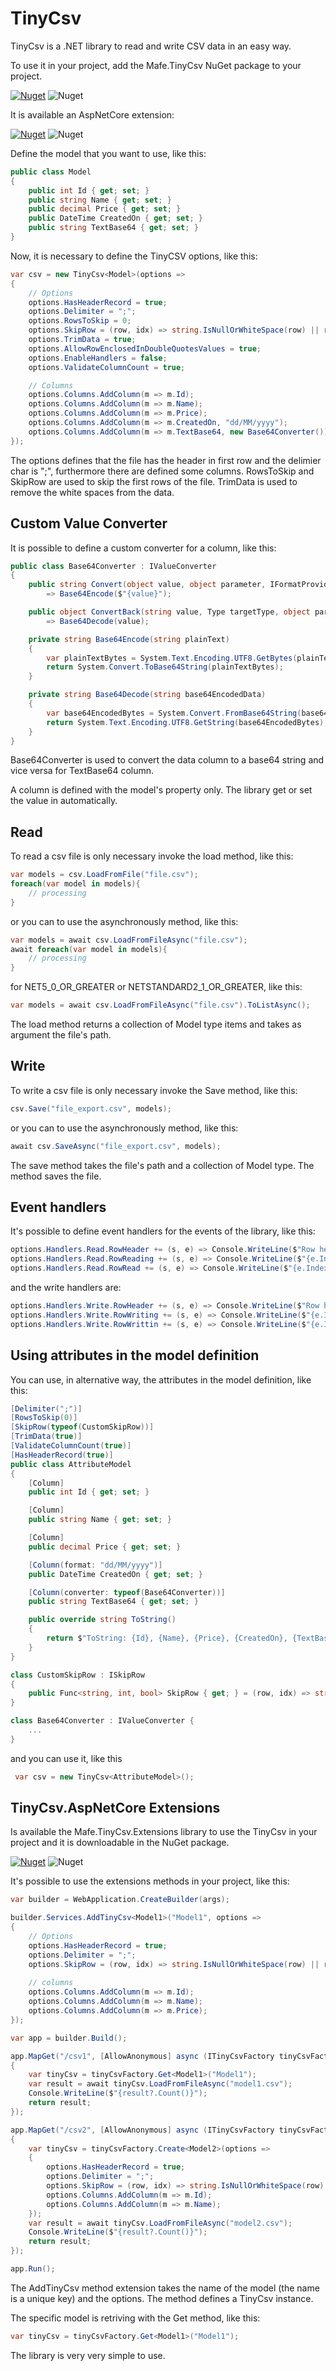 
# TinyCsv

TinyCsv is a .NET library to read and write CSV data in an easy way.

To use it in your project, add the Mafe.TinyCsv NuGet package to your project.

[![Nuget](https://img.shields.io/nuget/v/Mafe.TinyCsv?style=flat-square)](https://www.nuget.org/packages/Mafe.TinyCsv/1.0.0)
![Nuget](https://img.shields.io/nuget/dt/Mafe.TinyCsv?style=flat-square)

It is available an AspNetCore extension:

[![Nuget](https://img.shields.io/nuget/v/Mafe.TinyCsv.AspNetCore?style=flat-square)](https://www.nuget.org/packages/Mafe.TinyCsv.AspNetCore/1.0.0)
![Nuget](https://img.shields.io/nuget/dt/Mafe.TinyCsv.AspNetCore?style=flat-square)

Define the model that you want to use, like this:

```c#
public class Model
{
    public int Id { get; set; }
    public string Name { get; set; }
    public decimal Price { get; set; }
    public DateTime CreatedOn { get; set; }
    public string TextBase64 { get; set; }
}
```

Now, it is necessary to define the TinyCSV options, like this:

```c#
var csv = new TinyCsv<Model>(options =>
{
    // Options
    options.HasHeaderRecord = true;
    options.Delimiter = ";";
    options.RowsToSkip = 0;
    options.SkipRow = (row, idx) => string.IsNullOrWhiteSpace(row) || row.StartsWith("#");
    options.TrimData = true;
    options.AllowRowEnclosedInDoubleQuotesValues = true;
    options.EnableHandlers = false;
    options.ValidateColumnCount = true;

    // Columns
    options.Columns.AddColumn(m => m.Id);
    options.Columns.AddColumn(m => m.Name);
    options.Columns.AddColumn(m => m.Price);
    options.Columns.AddColumn(m => m.CreatedOn, "dd/MM/yyyy");
    options.Columns.AddColumn(m => m.TextBase64, new Base64Converter());
});
```
The options defines that the file has the header in first row and the delimier char is ";", furthermore there are defined some columns.
RowsToSkip and SkipRow are used to skip the first rows of the file.
TrimData is used to remove the white spaces from the data.

## Custom Value Converter

It is possible to define a custom converter for a column, like this:

```c#
public class Base64Converter : IValueConverter
{
    public string Convert(object value, object parameter, IFormatProvider provider) 
        => Base64Encode($"{value}");

    public object ConvertBack(string value, Type targetType, object parameter, IFormatProvider provider) 
        => Base64Decode(value);

    private string Base64Encode(string plainText)
    {
        var plainTextBytes = System.Text.Encoding.UTF8.GetBytes(plainText);
        return System.Convert.ToBase64String(plainTextBytes);
    }

    private string Base64Decode(string base64EncodedData)
    {
        var base64EncodedBytes = System.Convert.FromBase64String(base64EncodedData);
        return System.Text.Encoding.UTF8.GetString(base64EncodedBytes);
    }
}
```

Base64Converter is used to convert the data column to a base64 string and vice versa for TextBase64 column.

A column is defined with the model's property only. The library get or set the value in automatically.

## Read

To read a csv file is only necessary invoke the load method, like this:

```c#
var models = csv.LoadFromFile("file.csv");
foreach(var model in models){
    // processing
}
```

or you can to use the asynchronously method, like this:

```c#
var models = await csv.LoadFromFileAsync("file.csv");
await foreach(var model in models){
    // processing
}
```

for NET5_0_OR_GREATER or NETSTANDARD2_1_OR_GREATER, like this:

```c#
var models = await csv.LoadFromFileAsync("file.csv").ToListAsync();
```

The load method returns a collection of Model type items and takes as argument the file's path.

## Write

To write a csv file is only necessary invoke the Save method, like this:

```c#
csv.Save("file_export.csv", models);
```

or you can to use the asynchronously method, like this:

```c#
await csv.SaveAsync("file_export.csv", models);
```

The save method takes the file's path and a collection of Model type.
The method saves the file.

## Event handlers

It's possible to define event handlers for the events of the library, like this:

```c#
options.Handlers.Read.RowHeader += (s, e) => Console.WriteLine($"Row header: {e.RowHeader}");
options.Handlers.Read.RowReading += (s, e) => Console.WriteLine($"{e.Index}-{e.Row}");
options.Handlers.Read.RowRead += (s, e) => Console.WriteLine($"{e.Index}-{e.Model}");
```

and the write handlers are:

```c#
options.Handlers.Write.RowHeader += (s, e) => Console.WriteLine($"Row header: {e.RowHeader}");
options.Handlers.Write.RowWriting += (s, e) => Console.WriteLine($"{e.Index} - {e.Model}");
options.Handlers.Write.RowWrittin += (s, e) => Console.WriteLine($"{e.Index} - {e.Row}");
```

## Using attributes in the model definition

You can use, in alternative way, the attributes in the model definition, like this:

```c#
[Delimiter(";")]
[RowsToSkip(0)]
[SkipRow(typeof(CustomSkipRow))]
[TrimData(true)]
[ValidateColumnCount(true)]
[HasHeaderRecord(true)]
public class AttributeModel
{
    [Column]
    public int Id { get; set; }

    [Column]
    public string Name { get; set; }

    [Column]
    public decimal Price { get; set; }

    [Column(format: "dd/MM/yyyy")]
    public DateTime CreatedOn { get; set; }

    [Column(converter: typeof(Base64Converter))]
    public string TextBase64 { get; set; }

    public override string ToString()
    {
        return $"ToString: {Id}, {Name}, {Price}, {CreatedOn}, {TextBase64}";
    }
}

class CustomSkipRow : ISkipRow
{
    public Func<string, int, bool> SkipRow { get; } = (row, idx) => string.IsNullOrWhiteSpace(row) || row.StartsWith("#");
}

class Base64Converter : IValueConverter {
    ...
}

```

and you can use it, like this

```c#
 var csv = new TinyCsv<AttributeModel>();
```

## TinyCsv.AspNetCore Extensions

Is available the Mafe.TinyCsv.Extensions library to use the TinyCsv in your project and it is downloadable in the NuGet package.

[![Nuget](https://img.shields.io/nuget/v/Mafe.TinyCsv.AspNetCore?style=flat-square)](https://www.nuget.org/packages/Mafe.TinyCsv.AspNetCore/1.0.0)
![Nuget](https://img.shields.io/nuget/dt/Mafe.TinyCsv.AspNetCore?style=flat-square)

It's possible to use the extensions methods in your project, like this:

```c#
var builder = WebApplication.CreateBuilder(args);

builder.Services.AddTinyCsv<Model1>("Model1", options =>
{
    // Options
    options.HasHeaderRecord = true;
    options.Delimiter = ";";
    options.SkipRow = (row, idx) => string.IsNullOrWhiteSpace(row) || row.StartsWith("#");
   
    // columns
    options.Columns.AddColumn(m => m.Id);
    options.Columns.AddColumn(m => m.Name);
    options.Columns.AddColumn(m => m.Price);
});

var app = builder.Build();

app.MapGet("/csv1", [AllowAnonymous] async (ITinyCsvFactory tinyCsvFactory) =>
{
    var tinyCsv = tinyCsvFactory.Get<Model1>("Model1");
    var result = await tinyCsv.LoadFromFileAsync("model1.csv");
    Console.WriteLine($"{result?.Count()}");
    return result;
});

app.MapGet("/csv2", [AllowAnonymous] async (ITinyCsvFactory tinyCsvFactory) =>
{
    var tinyCsv = tinyCsvFactory.Create<Model2>(options =>
    {
        options.HasHeaderRecord = true;
        options.Delimiter = ";";
        options.SkipRow = (row, idx) => string.IsNullOrWhiteSpace(row) || row.StartsWith("#");
        options.Columns.AddColumn(m => m.Id);
        options.Columns.AddColumn(m => m.Name);
    });
    var result = await tinyCsv.LoadFromFileAsync("model2.csv");
    Console.WriteLine($"{result?.Count()}");
    return result;
});

app.Run();
```

The AddTinyCsv method extension takes the name of the model (the name is a unique key)
and the options. The method defines a TinyCsv instance.

The specific model is retriving with the Get method, like this:

```c#
var tinyCsv = tinyCsvFactory.Get<Model1>("Model1");
```

The library is very very simple to use.
